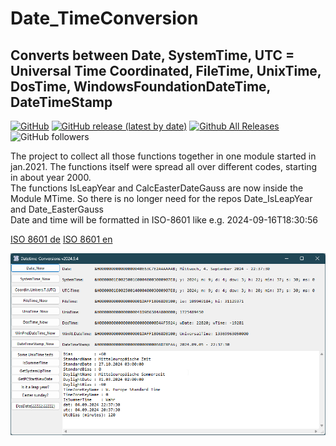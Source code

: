 # Date_TimeConversion  
## Converts between Date, SystemTime, UTC = Universal Time Coordinated, FileTime, UnixTime, DosTime, WindowsFoundationDateTime, DateTimeStamp  

[![GitHub](https://img.shields.io/github/license/OlimilO1402/Date_TimeConversion?style=plastic)](https://github.com/OlimilO1402/Date_TimeConversion/blob/master/LICENSE) 
[![GitHub release (latest by date)](https://img.shields.io/github/v/release/OlimilO1402/Date_TimeConversion?style=plastic)](https://github.com/OlimilO1402/Date_TimeConversion/releases/latest)
[![Github All Releases](https://img.shields.io/github/downloads/OlimilO1402/Date_TimeConversion/total.svg)](https://github.com/OlimilO1402/Date_TimeConversion/releases/download/v2024.9.4/TimeConv_v2024.09.04.zip)
![GitHub followers](https://img.shields.io/github/followers/OlimilO1402?style=social)

The project to collect all those functions together in one module started in jan.2021. The functions itself were spread all over different codes, starting in about year 2000.  
The functions IsLeapYear and CalcEasterDateGauss are now inside the Module MTime. So there is no longer need for the repos Date_IsLeapYear and Date_EasterGauss  
Date and time will be formatted in ISO-8601 like e.g. 2024-09-16T18:30:56

[ISO 8601 de](https://de.wikipedia.org/wiki/ISO_8601)
[ISO 8601 en](https://en.wikipedia.org/wiki/ISO_8601)

 
![TimeConversions Image](Resources/TimeConversions.png "TimeConversions Image")